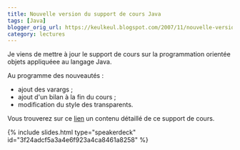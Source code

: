 ```yaml
---
title: Nouvelle version du support de cours Java
tags: [Java]
blogger_orig_url: https://keulkeul.blogspot.com/2007/11/nouvelle-version-du-cours-java.html
category: lectures
---
```


Je viens de mettre à jour le support de cours sur la programmation orientée objets appliquéee au langage Java.

Au programme des nouveautés :

* ajout des varargs ;
* ajout d'un bilan à la fin du cours ;
* modification du style des transparents.

Vous trouverez sur ce [lien](/java/langage-java) un contenu détaillé de ce support de cours.

{% include slides.html type="speakerdeck" id="3f24adcf5a3a4e6f923a4ca8461a8258" %}